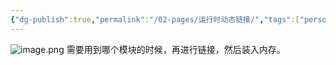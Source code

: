```yaml
---
{"dg-publish":true,"permalink":"/02-pages/运行时动态链接/","tags":["personal/blog","os"]}
---
```


![image.png](https://yelanyanyu-img-bed.oss-cn-hangzhou.aliyuncs.com/img/blog/2024/09/20240911213218.png)
需要用到哪个模块的时候，再进行链接，然后装入内存。